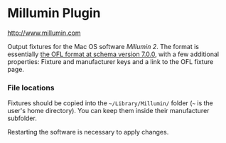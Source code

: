 # Millumin Plugin

<http://www.millumin.com>

Output fixtures for the Mac OS software *Millumin 2*. The format is essentially [the OFL format at schema version 7.0.0](https://github.com/OpenLightingProject/open-fixture-library/blob/schema-7.0.0/docs/fixture-format.md), with a few additional properties: Fixture and manufacturer keys and a link to the OFL fixture page.

### File locations

Fixtures should be copied into the `~/Library/Millumin/` folder (`~` is the user's home directory). You can keep them inside their manufacturer subfolder.

Restarting the software is necessary to apply changes.
